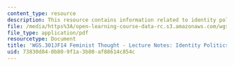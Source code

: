```yaml
---
content_type: resource
description: This resource contains information related to identity politics.
file: /media/https%3A/open-learning-course-data-rc.s3.amazonaws.com/wgs-301j-feminist-thought-fall-2014/73830d840b809f1a3b80af88614c854c_MITWGS_301JF14_Sess19.pdf
file_type: application/pdf
resourcetype: Document
title: 'WGS.301JF14 Feminist Thought - Lecture Notes: Identity Politics'
uid: 73830d84-0b80-9f1a-3b80-af88614c854c
---
```

